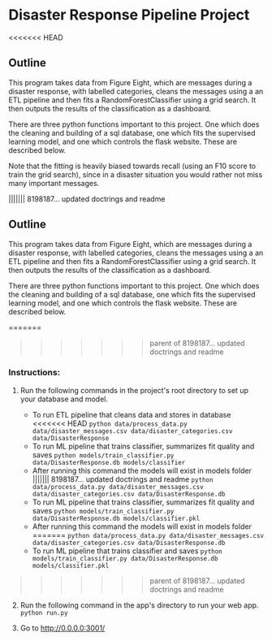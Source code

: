 # Disaster Response Pipeline Project

<<<<<<< HEAD
## Outline
This program takes data from Figure Eight, which are messages during a disaster
response, with labelled categories, cleans the messages using a an ETL pipeline
and then fits a RandomForestClassifier using a grid search. It then outputs
the results of the classification as a dashboard.

There are three python functions important to this project. One which does the
cleaning and building of a sql database, one which fits the supervised learning
model, and one which controls the flask website. These are described below.

Note that the fitting is heavily biased towards recall (using an F10 score to train the grid search), since in a disaster situation you would rather not miss many important messages.

||||||| 8198187... updated doctrings and readme
## Outline
This program takes data from Figure Eight, which are messages during a disaster
response, with labelled categories, cleans the messages using a an ETL pipeline
and then fits a RandomForestClassifier using a grid search. It then outputs
the results of the classification as a dashboard.

There are three python functions important to this project. One which does the
cleaning and building of a sql database, one which fits the supervised learning
model, and one which controls the flask website. These are described below.

=======
>>>>>>> parent of 8198187... updated doctrings and readme
### Instructions:
1. Run the following commands in the project's root directory to set up your database and model.

    - To run ETL pipeline that cleans data and stores in database
<<<<<<< HEAD
        `python data/process_data.py data/disaster_messages.csv data/disaster_categories.csv data/DisasterResponse`
    - To run ML pipeline that trains classifier, summarizes fit quality and saves
        `python models/train_classifier.py data/DisasterResponse.db models/classifier`
    - After running this command the models will exist in models folder
||||||| 8198187... updated doctrings and readme
        `python data/process_data.py data/disaster_messages.csv data/disaster_categories.csv data/DisasterResponse.db`
    - To run ML pipeline that trains classifier, summarizes fit quality and saves
        `python models/train_classifier.py data/DisasterResponse.db models/classifier.pkl`
    - After running this command the models will exist in models folder
=======
        `python data/process_data.py data/disaster_messages.csv data/disaster_categories.csv data/DisasterResponse.db`
    - To run ML pipeline that trains classifier and saves
        `python models/train_classifier.py data/DisasterResponse.db models/classifier.pkl`
>>>>>>> parent of 8198187... updated doctrings and readme

2. Run the following command in the app's directory to run your web app.
    `python run.py`

3. Go to http://0.0.0.0:3001/
